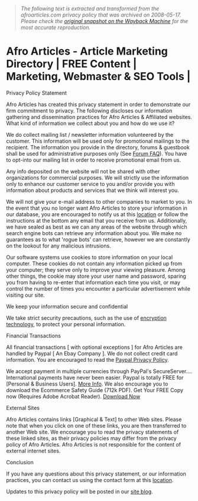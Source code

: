 > *The following text is extracted and transformed from the afroarticles.com privacy policy that was archived on 2008-05-17. Please check the [original snapshot on the Wayback Machine](https://web.archive.org/web/20080517002811id_/http%3A//www.afroarticles.com/article-dashboard/privacy.php) for the most accurate reproduction.*

# Afro Articles - Article Marketing Directory | FREE Content | Marketing, Webmaster & SEO Tools |

Privacy Policy Statement

Afro Articles has created this privacy statement in order to demonstrate our firm commitment to privacy. The following discloses our information gathering and dissemination practices for Afro Articles & Affiliated websites. What kind of information we collect about you and how do we use it?

We do collect mailing list / newsletter information volunteered by the customer. This information will be used only for promotional mailings to the recipient. The information you provide in the directory, forums & guestbook shall be used for administrative purposes only (See [Forum FAQ](https://web.archive.org/portal/modules.php?name=Forums&file=faq)). You have to opt-into our mailing list in order to receive promotional email from us.

Any info deposited on the website will not be shared with other organizations for commercial purposes. We will strictly use the information only to enhance our customer service to you and/or provide you with information about products and services that we think will interest you.

We will not give your e-mail address to other companies to market to you. In the event that you no longer want Afro Articles to store your information in our database, you are encouraged to notify us at this [location](https://web.archive.org/article-dashboard/contacts.php) or follow the instructions at the bottom any email that you receive from us. Additionally, we have sealed as best as we can any areas of the website through which search engine bots can retrieve any information about you. We make no guarantees as to what 'rogue bots' can retrieve, however we are constantly on the lookout for any malicious intrusions. 

Our software systems use cookies to store information on your local computer. These cookies do not contain any information picked up from your computer; they serve only to improve your viewing pleasure. Among other things, the cookie may store your user name and password, sparing you from having to re-enter that information each time you visit, or may control the number of times you encounter a particular advertisement while visiting our site. 

We keep your information secure and confidential

We take strict security precautions, such as the use of [encryption technology](http://www.webopedia.com/TERM/E/encryption.html), to protect your personal information.

Financial Transactions

All financial transactions [ with optional exceptions ] for Afro Articles are handled by Paypal [ An Ebay Company ]. We do not collect credit card information. You are encouraged to read the [Paypal Privacy Policy](http://www.paypal.com/cgi-bin/webscr?cmd=p/gen/ua/policy_privacy-outside). 

We accept payment in multiple currencies through PayPal's SecureServer.... International payments have never been easier. Paypal is totally FREE for [Personal & Business Users]. [More Info](https://www.paypal.com/mrb/pal=5RECYD7MZUDC2). We also encourage you to download the Ecommerce Safety Guide (712k PDF). Get Your FREE Copy now (Requires Adobe Acrobat Reader). [Download Now](http://www.apondosystems.com/services/securenetshop_shoppingcart/E-Commerce-Safety-Guide.pdf)

[](http://www.adobe.com/products/acrobat/readstep.html)

External Sites

Afro Articles contains links [Graphical & Text] to other Web sites. Please note that when you click on one of these links, you are then transferred to another Web site. We encourage you to read the privacy statements of these linked sites, as their privacy policies may differ from the privacy policy of Afro Articles. Afro Articles is not responsible for the content of external internet sites. 

Conclusion

If you have any questions about this privacy statement, or our information practices, you can contact us using the contact form at this [location](https://web.archive.org/article-dashboard/contacts.php).

Updates to this privacy policy will be posted in our [site blog](https://web.archive.org/blog/). 
